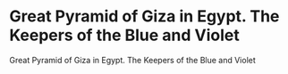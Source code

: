 # Great Pyramid of Giza in Egypt. The Keepers of the Blue and Violet

Great Pyramid of Giza in Egypt. The Keepers of the Blue and Violet